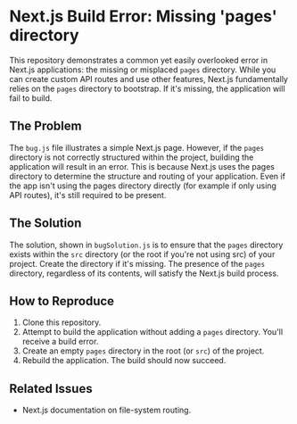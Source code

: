 # Next.js Build Error: Missing 'pages' directory

This repository demonstrates a common yet easily overlooked error in Next.js applications: the missing or misplaced `pages` directory.  While you can create custom API routes and use other features, Next.js fundamentally relies on the `pages` directory to bootstrap. If it's missing, the application will fail to build.

## The Problem

The `bug.js` file illustrates a simple Next.js page. However, if the `pages` directory is not correctly structured within the project, building the application will result in an error. This is because Next.js uses the pages directory to determine the structure and routing of your application.  Even if the app isn't using the pages directory directly (for example if only using API routes), it's still required to be present. 

## The Solution

The solution, shown in `bugSolution.js` is to ensure that the `pages` directory exists within the `src` directory (or the root if you're not using src) of your project. Create the directory if it's missing. The presence of the `pages` directory, regardless of its contents, will satisfy the Next.js build process.

## How to Reproduce

1.  Clone this repository.
2.  Attempt to build the application without adding a `pages` directory.  You'll receive a build error. 
3.  Create an empty `pages` directory in the root (or `src`) of the project.
4.  Rebuild the application. The build should now succeed.

## Related Issues

* Next.js documentation on file-system routing.
